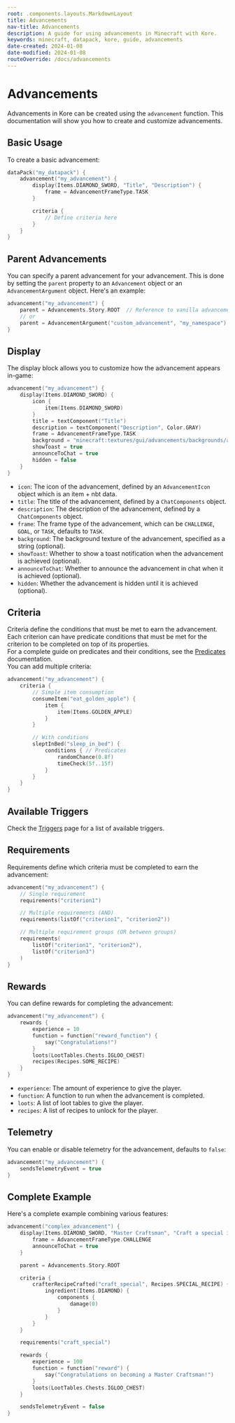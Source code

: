 ```yaml
---
root: .components.layouts.MarkdownLayout
title: Advancements
nav-title: Advancements
description: A guide for using advancements in Minecraft with Kore.
keywords: minecraft, datapack, kore, guide, advancements
date-created: 2024-01-08
date-modified: 2024-01-08
routeOverride: /docs/advancements
---
```


# Advancements

Advancements in Kore can be created using the `advancement` function. This documentation will show you how to create and customize
advancements.

## Basic Usage

To create a basic advancement:

```kotlin
dataPack("my_datapack") {
	advancement("my_advancement") {
		display(Items.DIAMOND_SWORD, "Title", "Description") {
			frame = AdvancementFrameType.TASK
		}

		criteria {
			// Define criteria here
		}
	}
}
```

## Parent Advancements

You can specify a parent advancement for your advancement. This is done by setting the `parent` property to an `Advancement` object or an
`AdvancementArgument` object. Here's an example:

```kotlin
advancement("my_advancement") {
	parent = Advancements.Story.ROOT  // Reference to vanilla advancement
	// or
	parent = AdvancementArgument("custom_advancement", "my_namespace")
}
```

## Display

The display block allows you to customize how the advancement appears in-game:

```kotlin
advancement("my_advancement") {
	display(Items.DIAMOND_SWORD) {
		icon {
			item(Items.DIAMOND_SWORD)
		}
		title = textComponent("Title")
		description = textComponent("Description", Color.GRAY)
		frame = AdvancementFrameType.TASK
		background = "minecraft:textures/gui/advancements/backgrounds/adventure.png"
		showToast = true
		announceToChat = true
		hidden = false
	}
}
```

-   `icon`: The icon of the advancement, defined by an `AdvancementIcon` object which is an item + nbt data.
-   `title`: The title of the advancement, defined by a `ChatComponents` object.
-   `description`: The description of the advancement, defined by a `ChatComponents` object.
-   `frame`: The frame type of the advancement, which can be `CHALLENGE`, `GOAL`, or `TASK`, defaults to `TASK`.
-   `background`: The background texture of the advancement, specified as a string (optional).
-   `showToast`: Whether to show a toast notification when the advancement is achieved (optional).
-   `announceToChat`: Whether to announce the advancement in chat when it is achieved (optional).
-   `hidden`: Whether the advancement is hidden until it is achieved (optional).

## Criteria

Criteria define the conditions that must be met to earn the advancement.<br>
Each criterion can have predicate conditions that must be met for the criterion to be completed on top of its properties.<br>
For a complete guide on predicates and their conditions, see the [Predicates](./predicates) documentation.<br>
You can add multiple criteria:

```kotlin
advancement("my_advancement") {
	criteria {
		// Simple item consumption
		consumeItem("eat_golden_apple") {
			item {
				item(Items.GOLDEN_APPLE)
			}
		}

		// With conditions
		sleptInBed("sleep_in_bed") {
			conditions { // Predicates
				randomChance(0.8f)
				timeCheck(5f..15f)
			}
		}
	}
}
```

## Available Triggers

Check the [Triggers](./advancements-triggers) page for a list of available triggers.

## Requirements

Requirements define which criteria must be completed to earn the advancement:

```kotlin
advancement("my_advancement") {
	// Single requirement
	requirements("criterion1")

	// Multiple requirements (AND)
	requirements(listOf("criterion1", "criterion2"))

	// Multiple requirement groups (OR between groups)
	requirements(
		listOf("criterion1", "criterion2"),
		listOf("criterion3")
	)
}
```

## Rewards

You can define rewards for completing the advancement:

```kotlin
advancement("my_advancement") {
	rewards {
		experience = 10
		function = function("reward_function") {
			say("Congratulations!")
		}
		loots(LootTables.Chests.IGLOO_CHEST)
		recipes(Recipes.SOME_RECIPE)
	}
}
```

-   `experience`: The amount of experience to give the player.
-   `function`: A function to run when the advancement is completed.
-   `loots`: A list of loot tables to give the player.
-   `recipes`: A list of recipes to unlock for the player.

## Telemetry

You can enable or disable telemetry for the advancement, defaults to `false`:

```kotlin
advancement("my_advancement") {
	sendsTelemetryEvent = true
}
```

## Complete Example

Here's a complete example combining various features:

```kotlin
advancement("complex_advancement") {
	display(Items.DIAMOND_SWORD, "Master Craftsman", "Craft a special item") {
		frame = AdvancementFrameType.CHALLENGE
		announceToChat = true
	}

	parent = Advancements.Story.ROOT

	criteria {
		crafterRecipeCrafted("craft_special", Recipes.SPECIAL_RECIPE) {
			ingredient(Items.DIAMOND) {
				components {
					damage(0)
				}
			}
		}
	}

	requirements("craft_special")

	rewards {
		experience = 100
		function = function("reward") {
			say("Congratulations on becoming a Master Craftsman!")
		}
		loots(LootTables.Chests.IGLOO_CHEST)
	}

	sendsTelemetryEvent = false
}
```
